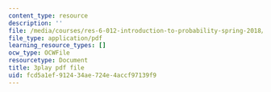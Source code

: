 ```yaml
---
content_type: resource
description: ''
file: /media/courses/res-6-012-introduction-to-probability-spring-2018/fcd5a1ef912434ae724e4accf97139f9_kuhlfBPQPq0.pdf
file_type: application/pdf
learning_resource_types: []
ocw_type: OCWFile
resourcetype: Document
title: 3play pdf file
uid: fcd5a1ef-9124-34ae-724e-4accf97139f9
---
```

